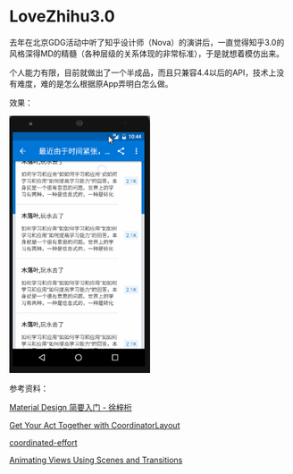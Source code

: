 # LoveZhihu3.0

去年在北京GDG活动中听了知乎设计师（Nova）的演讲后，一直觉得知乎3.0的风格深得MD的精髓（各种层级的关系体现的非常标准），于是就想着模仿出来。

个人能力有限，目前就做出了一个半成品，而且只兼容4.4以后的API，技术上没有难度，难的是怎么根据原App弄明白怎么做。

效果：


<img src="https://github.com/oceancx/LoveZhihu3.0/blob/master/demo.gif" width="50%" height="50%">


参考资料：

[Material Design 简要入门 - 徐梓桁](http://v.youku.com/v_show/id_XOTQxOTQzNTI0.html?from=y1.7-2)

[Get Your Act Together with CoordinatorLayout](https://www.youtube.com/watch?v=x5o2hGMMmIw)

[coordinated-effort](https://github.com/devunwired/coordinated-effort)

[Animating Views Using Scenes and Transitions](https://developer.android.com/training/transitions/index.html)
